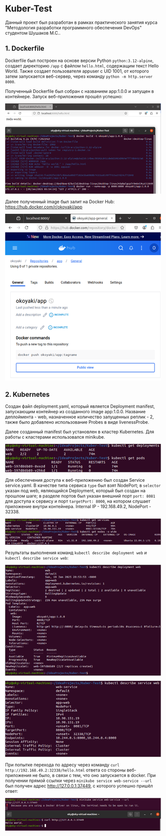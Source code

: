 # Kuber-Test
Данный проект был разработан в рамках практического занятия курса "Методология разработки программного обеспечения DevOps" студентом Шушаков М.С..
## 1. Dockerfile
Dockerfile был построен на основе версии Python `python:3.12-alpine`, создает директорию `/app` с файлом `hello.html`, содержащим текст Hello World. Также создает пользователя appuser с UID 1001, от которого затем запускается веб-сервер, через команду `python -m http.server 8000`.

Полученный Dockerfile был собран с названием app:1.0.0 и запущен в контейнере. Запуск веб-приложения прошёл успешно:

![img1.png](res/image_build_run.png)

Далее полученный image был залит на Docker Hub: https://hub.docker.com/r/okoyaki/app

![img2.png](res/image_push.png)

## 2. Kubernetes
Создан файл deployment.yaml, который является Deployment manifest, запускающим контейнер из созданного image app:1.0.0. Название деплоймента - web, назначенное количество запущенных реплик - 2, также было добавлено использование Probes в виде livenessProbe.

Далее созданный manifest был установлен в кластер Kubernetes. Для работы с кластерами использовался minikube.

![img3.png](res/deployment_list.png)

Для обеспечения доступа к веб-приложению был создан Service service.yaml. В качестве типа сервиса `type` был взят NodePort; в `selector` указан под web, являющийся Deployment, который был создан на прошлом шаге; в разделе портов был указан внешний порт `port: 8081` для доступа к сервису и порт `targetPort: 8000`, на котором слушает приложение внутри контейнера. Internal IP - 192.168.49.2, NodePort - 32338.

![img4.png](res/ip_node.png)

Результаты выполнения команд `kubectl describe deployment web` и `kubectl describe service web`:

![img5.png](res/desc_deploy.png)

![img6.png](res/desc_service.png)

При попытке перехода по адресу через команду `curl http://192.168.49.2:32338/hello.html` ответа со стороны веб-приложения не было, в связи с тем, что оно запускается в docker. При получении прямой ссылки через `minikube service web-service --url` был получен адрес http://127.0.0.1:37449, с которого успешно пришёл ответ:

![img6.png](res/curl.png)
